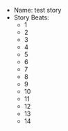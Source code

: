 * Name: test story
* Story Beats:
	* 1
	* 2
	* 3
	* 4
	* 5
	* 6
	* 7
	* 8
	* 9
	* 10
	* 11
	* 12
	* 13
	* 14